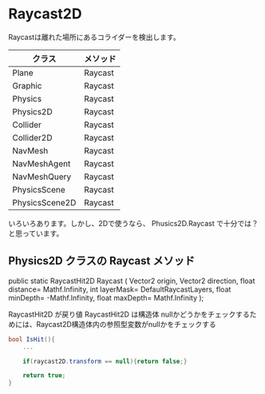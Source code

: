 # Raycast2D

Raycastは離れた場所にあるコライダーを検出します。

| クラス | メソッド |
| ---- | ---- |
| Plane | Raycast |
| Graphic | Raycast |
| Physics | Raycast |
| Physics2D | Raycast |
| Collider | Raycast |
| Collider2D | Raycast |
| NavMesh | Raycast |
| NavMeshAgent | Raycast |
| NavMeshQuery | Raycast |
| PhysicsScene | Raycast |
| PhysicsScene2D | Raycast |

いろいろあります。しかし、2Dで使うなら、 Phusics2D.Raycast で十分では？　と思っています。

## Physics2D クラスの Raycast メソッド

public static RaycastHit2D Raycast (
	Vector2 origin,
 	Vector2 direction,
  	float distance= Mathf.Infinity,
   	int layerMask= DefaultRaycastLayers,
    	float minDepth= -Mathf.Infinity,
     	float maxDepth= Mathf.Infinity
);


RaycastHit2D が戻り値
RaycastHit2D は構造体
nullかどうかをチェックするためには、Raycast2D構造体内の参照型変数がnullかをチェックする
``` c#
bool IsHit(){
	...

	if(raycast2D.transform == null){return false;}

	return true;
}
```
